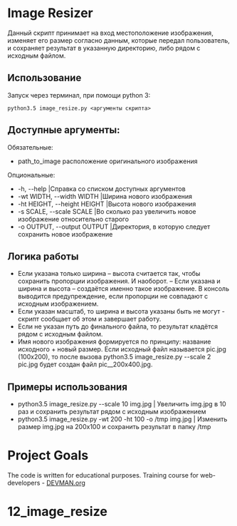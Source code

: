# Image Resizer

Данный скрипт принимает на вход местоположение изображения, изменяет его размер согласно данным, которые передал пользователь, и сохраняет результат в указанную директорию, либо рядом с исходным файлом.

## Использование
Запуск через терминал, при помощи python 3:

	python3.5 image_resize.py <аргументы скрипта>

## Доступные аргументы:
Обязательные:
* path_to_image      расположение оригинального изображения

Опциональные:
* -h, --help            	   |Справка со списком доступных аргументов
* -wt WIDTH, --width WIDTH     |Ширина нового изображения
* -ht HEIGHT, --height HEIGHT  |Высота нового изображения
* -s SCALE, --scale SCALE      |Во сколько раз увеличить новое изображение относительно старого
* -o OUTPUT, --output OUTPUT   |Директория, в которую следует сохранить новое изображение

## Логика работы
* Если указана только ширина – высота считается так, чтобы сохранить пропорции изображения. И наоборот. – Если указана и ширина и высота – создаётся именно такое изображение. В консоль выводится предупреждение, если пропорции не совпадают с исходным изображением.
* Если указан масштаб, то ширина и высота указаны быть не могут - скрипт сообщает об этом и завершает работу.
* Если не указан путь до финального файла, то результат кладётся рядом с исходным файлом.  
* Имя нового изображения формируется по принципу: название исходного + новый размер.
Если исходный файл называется pic.jpg (100x200), то после вызова python3.5 image_resize.py --scale 2 pic.jpg будет создан файл pic__200x400.jpg.

## Примеры использования
* python3.5 image_resize.py --scale 10 img.jpg  | Увеличить img.jpg в 10 раз и сохранить результат рядом с исходным изображением
* python3.5 image_resize.py -wt 200 -ht 100 -o /tmp img.jpg  | Изменить размер img.jpg на 200x100 и сохранить результат в папку /tmp 


# Project Goals

The code is written for educational purposes. Training course for web-developers - [DEVMAN.org](https://devman.org)
# 12_image_resize

